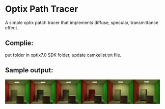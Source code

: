 # Optix Path Tracer
A simple optix patch tracer that implements diffuse, specular, transmittance effect.
## Complie:
put folder in optix7.0 SDK folder, update camkelist.txt file.
## Sample output:
![Output Image](sampleoutput.png)
